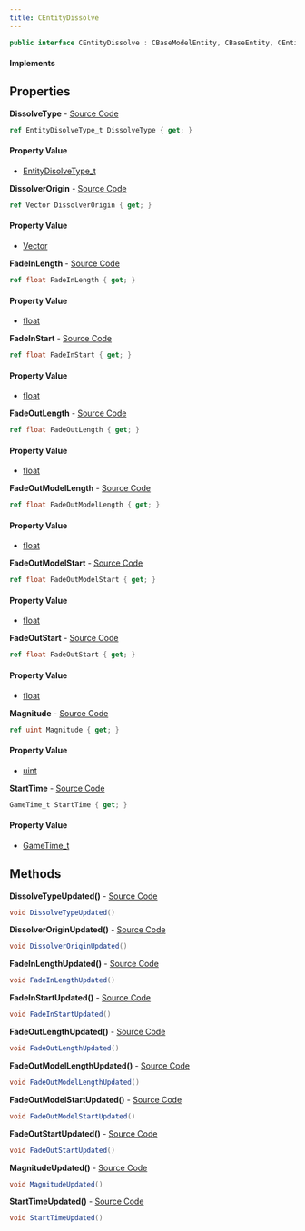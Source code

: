 ```yaml
---
title: CEntityDissolve
---
```


```csharp
public interface CEntityDissolve : CBaseModelEntity, CBaseEntity, CEntityInstance, ISchemaClass<CEntityInstance>, ISchemaClass<CBaseEntity>, ISchemaClass<CBaseModelEntity>, ISchemaClass<CEntityDissolve>, ISchemaField, ISchemaClass, INativeHandle
```

#### Implements

## Properties

**DissolveType** - [Source Code](https://github.com/swiftly-solution/swiftlys2/blob/main/managed/src/SwiftlyS2.Generated/Schemas/Interfaces/CEntityDissolve.cs#L30)

```csharp
ref EntityDisolveType_t DissolveType { get; }
```

#### Property Value

- [EntityDisolveType_t](/docs/api/shared/schemadefinitions/entitydisolvetype_t)

**DissolverOrigin** - [Source Code](https://github.com/swiftly-solution/swiftlys2/blob/main/managed/src/SwiftlyS2.Generated/Schemas/Interfaces/CEntityDissolve.cs#L32)

```csharp
ref Vector DissolverOrigin { get; }
```

#### Property Value

- [Vector](/docs/api/shared/natives/vector)

**FadeInLength** - [Source Code](https://github.com/swiftly-solution/swiftlys2/blob/main/managed/src/SwiftlyS2.Generated/Schemas/Interfaces/CEntityDissolve.cs#L18)

```csharp
ref float FadeInLength { get; }
```

#### Property Value

- [float](https://learn.microsoft.com/dotnet/api/system.single)

**FadeInStart** - [Source Code](https://github.com/swiftly-solution/swiftlys2/blob/main/managed/src/SwiftlyS2.Generated/Schemas/Interfaces/CEntityDissolve.cs#L16)

```csharp
ref float FadeInStart { get; }
```

#### Property Value

- [float](https://learn.microsoft.com/dotnet/api/system.single)

**FadeOutLength** - [Source Code](https://github.com/swiftly-solution/swiftlys2/blob/main/managed/src/SwiftlyS2.Generated/Schemas/Interfaces/CEntityDissolve.cs#L26)

```csharp
ref float FadeOutLength { get; }
```

#### Property Value

- [float](https://learn.microsoft.com/dotnet/api/system.single)

**FadeOutModelLength** - [Source Code](https://github.com/swiftly-solution/swiftlys2/blob/main/managed/src/SwiftlyS2.Generated/Schemas/Interfaces/CEntityDissolve.cs#L22)

```csharp
ref float FadeOutModelLength { get; }
```

#### Property Value

- [float](https://learn.microsoft.com/dotnet/api/system.single)

**FadeOutModelStart** - [Source Code](https://github.com/swiftly-solution/swiftlys2/blob/main/managed/src/SwiftlyS2.Generated/Schemas/Interfaces/CEntityDissolve.cs#L20)

```csharp
ref float FadeOutModelStart { get; }
```

#### Property Value

- [float](https://learn.microsoft.com/dotnet/api/system.single)

**FadeOutStart** - [Source Code](https://github.com/swiftly-solution/swiftlys2/blob/main/managed/src/SwiftlyS2.Generated/Schemas/Interfaces/CEntityDissolve.cs#L24)

```csharp
ref float FadeOutStart { get; }
```

#### Property Value

- [float](https://learn.microsoft.com/dotnet/api/system.single)

**Magnitude** - [Source Code](https://github.com/swiftly-solution/swiftlys2/blob/main/managed/src/SwiftlyS2.Generated/Schemas/Interfaces/CEntityDissolve.cs#L34)

```csharp
ref uint Magnitude { get; }
```

#### Property Value

- [uint](https://learn.microsoft.com/dotnet/api/system.uint32)

**StartTime** - [Source Code](https://github.com/swiftly-solution/swiftlys2/blob/main/managed/src/SwiftlyS2.Generated/Schemas/Interfaces/CEntityDissolve.cs#L28)

```csharp
GameTime_t StartTime { get; }
```

#### Property Value

- [GameTime_t](/docs/api/shared/schemadefinitions/gametime_t)

## Methods

**DissolveTypeUpdated()** - [Source Code](https://github.com/swiftly-solution/swiftlys2/blob/main/managed/src/SwiftlyS2.Generated/Schemas/Interfaces/CEntityDissolve.cs#L43)

```csharp
void DissolveTypeUpdated()
```

**DissolverOriginUpdated()** - [Source Code](https://github.com/swiftly-solution/swiftlys2/blob/main/managed/src/SwiftlyS2.Generated/Schemas/Interfaces/CEntityDissolve.cs#L44)

```csharp
void DissolverOriginUpdated()
```

**FadeInLengthUpdated()** - [Source Code](https://github.com/swiftly-solution/swiftlys2/blob/main/managed/src/SwiftlyS2.Generated/Schemas/Interfaces/CEntityDissolve.cs#L37)

```csharp
void FadeInLengthUpdated()
```

**FadeInStartUpdated()** - [Source Code](https://github.com/swiftly-solution/swiftlys2/blob/main/managed/src/SwiftlyS2.Generated/Schemas/Interfaces/CEntityDissolve.cs#L36)

```csharp
void FadeInStartUpdated()
```

**FadeOutLengthUpdated()** - [Source Code](https://github.com/swiftly-solution/swiftlys2/blob/main/managed/src/SwiftlyS2.Generated/Schemas/Interfaces/CEntityDissolve.cs#L41)

```csharp
void FadeOutLengthUpdated()
```

**FadeOutModelLengthUpdated()** - [Source Code](https://github.com/swiftly-solution/swiftlys2/blob/main/managed/src/SwiftlyS2.Generated/Schemas/Interfaces/CEntityDissolve.cs#L39)

```csharp
void FadeOutModelLengthUpdated()
```

**FadeOutModelStartUpdated()** - [Source Code](https://github.com/swiftly-solution/swiftlys2/blob/main/managed/src/SwiftlyS2.Generated/Schemas/Interfaces/CEntityDissolve.cs#L38)

```csharp
void FadeOutModelStartUpdated()
```

**FadeOutStartUpdated()** - [Source Code](https://github.com/swiftly-solution/swiftlys2/blob/main/managed/src/SwiftlyS2.Generated/Schemas/Interfaces/CEntityDissolve.cs#L40)

```csharp
void FadeOutStartUpdated()
```

**MagnitudeUpdated()** - [Source Code](https://github.com/swiftly-solution/swiftlys2/blob/main/managed/src/SwiftlyS2.Generated/Schemas/Interfaces/CEntityDissolve.cs#L45)

```csharp
void MagnitudeUpdated()
```

**StartTimeUpdated()** - [Source Code](https://github.com/swiftly-solution/swiftlys2/blob/main/managed/src/SwiftlyS2.Generated/Schemas/Interfaces/CEntityDissolve.cs#L42)

```csharp
void StartTimeUpdated()
```

